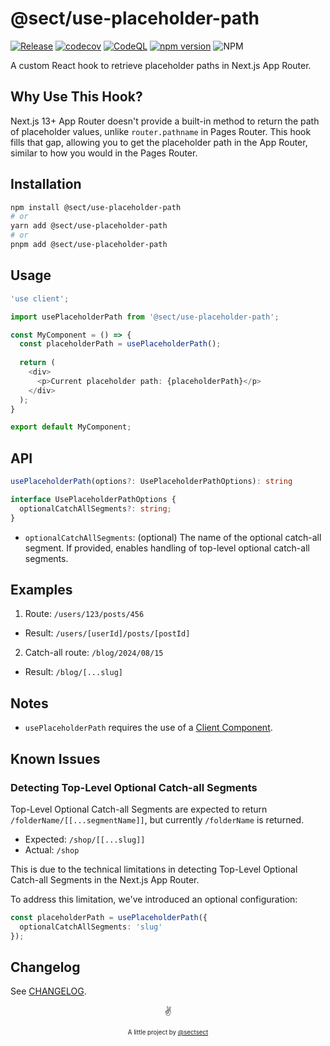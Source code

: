 # @sect/use-placeholder-path

[![Release](https://github.com/sectsect/use-placeholder-path/actions/workflows/release.yml/badge.svg)](https://github.com/sectsect/use-placeholder-path/actions/workflows/release.yml) [![codecov](https://codecov.io/gh/sectsect/use-placeholder-path/graph/badge.svg?token=WsgZ81CmzZ)](https://codecov.io/gh/sectsect/use-placeholder-path) [![CodeQL](https://github.com/sectsect/use-placeholder-path/actions/workflows/github-code-scanning/codeql/badge.svg)](https://github.com/sectsect/use-placeholder-path/actions/workflows/github-code-scanning/codeql) [![npm version](https://badge.fury.io/js/@sect%2Fuse-placeholder-path.svg)](https://badge.fury.io/js/@sect%2Fuse-placeholder-path) ![NPM](https://img.shields.io/npm/l/@sect/use-placeholder-path)

A custom React hook to retrieve placeholder paths in Next.js App Router.

## Why Use This Hook?

Next.js 13+ App Router doesn't provide a built-in method to return the path of placeholder values, unlike `router.pathname` in Pages Router. This hook fills that gap, allowing you to get the placeholder path in the App Router, similar to how you would in the Pages Router.

## Installation

```bash
npm install @sect/use-placeholder-path
# or
yarn add @sect/use-placeholder-path
# or
pnpm add @sect/use-placeholder-path
```

## Usage

```typescript
'use client';

import usePlaceholderPath from '@sect/use-placeholder-path';

const MyComponent = () => {
  const placeholderPath = usePlaceholderPath();
  
  return (
    <div>
      <p>Current placeholder path: {placeholderPath}</p>
    </div>
  );
}

export default MyComponent;
```

## API

```typescript
usePlaceholderPath(options?: UsePlaceholderPathOptions): string

interface UsePlaceholderPathOptions {
  optionalCatchAllSegments?: string;
}
```

- `optionalCatchAllSegments`: (optional) The name of the optional catch-all segment. If provided, enables handling of top-level optional catch-all segments.

## Examples

1. Route: `/users/123/posts/456`
  - Result: `/users/[userId]/posts/[postId]`

2. Catch-all route: `/blog/2024/08/15`
  - Result: `/blog/[...slug]`

## Notes

- `usePlaceholderPath` requires the use of a [Client Component](https://nextjs.org/docs/app/building-your-application/rendering/client-components).

## Known Issues

### Detecting Top-Level Optional Catch-all Segments

Top-Level Optional Catch-all Segments are expected to return `/folderName/[[...segmentName]]`, but currently `/folderName` is returned.

- Expected: `/shop/[[...slug]]`
- Actual: `/shop`

This is due to the technical limitations in detecting Top-Level Optional Catch-all Segments in the Next.js App Router.

To address this limitation, we've introduced an optional configuration:

```typescript
const placeholderPath = usePlaceholderPath({
  optionalCatchAllSegments: 'slug'
});
```

## Changelog 

See [CHANGELOG](https://github.com/sectsect/use-placeholder-path/blob/main/CHANGELOG.md).

<p align="center">✌️</p>
<p align="center">
<sub><sup>A little project by <a href="https://github.com/sectsect">@sectsect</a></sup></sub>
</p>
